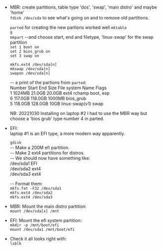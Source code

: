 - MBR: create partitions, table type 'dos', 'swap', 'main distro' and maybe 'home'  
    `fdisk /dev/sda` to see what's going on and to remove old partitions.

    `parted` for creating the new partions worked well
    `mktable`  
    `g`  
    `mkpart` --and choose start, end and filetype, 'linux-swap' for the swap partition  
    `set 1 boot on`  
    `set 2 bios_grub on`  
    `set 3 swap on`  
     
    `mkfs.ext4 /dev/sda[n]`  
    `mkswap /dev/sda[n]`  
    `swapon /dev/sda[n]`  

    -- a print of the partions from `parted`:  
    Number Start   End     Size    File system     Name   Flags  
    1      1024MB  21.0GB  20.0GB  ext4            rchamp boot, esp  
    6      117.0GB 118.0GB 1000MB                         bios_grub  
    5      118.0GB 128.0GB 10GB    linux-swap(v1)         swap  

    NB: 20221030 Installing on laptop #2 I had to use the MBR way but choose a
    'bios grub' type number 4 in parted.


- EFI:  
    laptop #1 is an EFI type, a more modern way apparently.

    `gdisk`  
    -- Make a 200M efi partition.  
    -- Make 2 ext4 partitions for distros.  
    -- We should now have something like:  
    /dev/sda1 EFI  
    /dev/sda2 ext4  
    /dev/sda3 ext4  

    -- Format them:  
    `mkfs.fat -F32 /dev/sda1`  
    `mkfs.ext4 /dev/sda2`  
    `mkfs.ext4 /dev/sda3`  
 
 
- MBR: Mount the main distro partition:  
    `mount /dev/sda[x] /mnt`  

- EFI: Mount the efi system partition:  
    `mkdir -p /mnt/boot/efi`  
    `mount /dev/sda1 /mnt/boot/efi`  


- Check it all looks right with:  
    `lsblk`  
